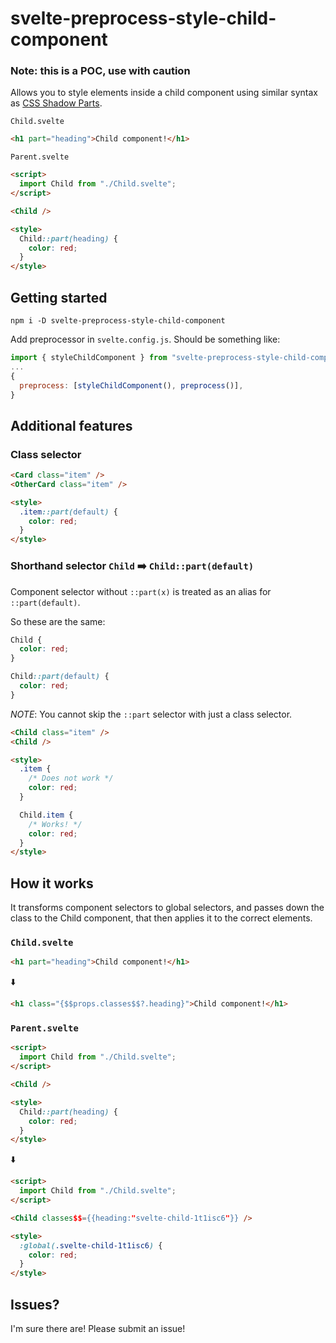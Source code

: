 # svelte-preprocess-style-child-component

### Note: this is a POC, use with caution

Allows you to style elements inside a child component using similar syntax as [CSS Shadow Parts](https://developer.mozilla.org/en-US/docs/Web/CSS/::part).

`Child.svelte`

```html
<h1 part="heading">Child component!</h1>
```

`Parent.svelte`

```html
<script>
  import Child from "./Child.svelte";
</script>

<Child />

<style>
  Child::part(heading) {
    color: red;
  }
</style>
```

## Getting started

```shell
npm i -D svelte-preprocess-style-child-component
```

Add preprocessor in `svelte.config.js`. Should be something like:

```js
import { styleChildComponent } from "svelte-preprocess-style-child-component";
...
{
  preprocess: [styleChildComponent(), preprocess()],
}
```

## Additional features

### Class selector

```html
<Card class="item" />
<OtherCard class="item" />

<style>
  .item::part(default) {
    color: red;
  }
</style>
```

### Shorthand selector `Child` ➡️ `Child::part(default)`

Component selector without `::part(x)` is treated as an alias for `::part(default)`.

So these are the same:

```css
Child {
  color: red;
}

Child::part(default) {
  color: red;
}
```

_NOTE_: You cannot skip the `::part` selector with just a class selector.

```html
<Child class="item" />
<Child />

<style>
  .item {
    /* Does not work */
    color: red;
  }

  Child.item {
    /* Works! */
    color: red;
  }
</style>
```

## How it works

It transforms component selectors to global selectors, and passes down the class to the Child component, that then applies it to the correct elements.

### `Child.svelte`

```html
<h1 part="heading">Child component!</h1>
```

⬇️

```html
<h1 class="{$$props.classes$$?.heading}">Child component!</h1>
```

### `Parent.svelte`

```html
<script>
  import Child from "./Child.svelte";
</script>

<Child />

<style>
  Child::part(heading) {
    color: red;
  }
</style>
```

⬇️

```html
<script>
  import Child from "./Child.svelte";
</script>

<Child classes$$={{heading:"svelte-child-1t1isc6"}} />

<style>
  :global(.svelte-child-1t1isc6) {
    color: red;
  }
</style>
```

## Issues?

I'm sure there are! Please submit an issue!

